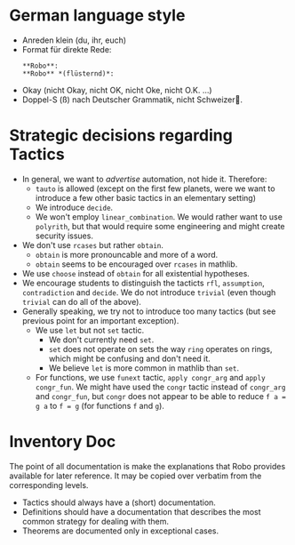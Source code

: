 # German language style

* Anreden klein (du, ihr, euch)
* Format für direkte Rede:
  ```
  **Robo**:
  **Robo** *(flüsternd)*:
  ```
* Okay (nicht Okay, nicht OK, nicht Oke, nicht O.K. …)
* Doppel-S (ß) nach Deutscher Grammatik, nicht Schweizer🥲.

# Strategic decisions regarding Tactics

* In general, we want to *advertise* automation, not hide it.  Therefore:
  - `tauto` is allowed (except on the first few planets, were we want to introduce a few other basic tactics in an elementary setting)
  - We introduce `decide`.
  - We won't employ `linear_combination`.  We would rather want to use `polyrith`, but that would require some engineering and might create security issues.
* We don't use `rcases` but rather `obtain`.
  - `obtain` is more pronouncable and more of a word.
  - `obtain` seems to be encouraged over `rcases` in mathlib.
* We use `choose` instead of `obtain` for all existential hypotheses.
* We encourage students to distinguish the tacticts `rfl`, `assumption`, `contradiction` and `decide`.
  We do not introduce `trivial` (even though `trivial` can do all of the above).
* Generally speaking, we try not to introduce too many tactics (but see previous point for an important exception).
  - We use `let` but not `set` tactic.
    - We don't currently need `set`.
    - `set` does not operate on sets the way `ring` operates on rings, which might be confusing and don't need it.
    - We believe `let` is more common in mathlib than `set`.
  - For functions, we use `funext` tactic, `apply congr_arg` and `apply congr_fun`.
    We might have used the `congr` tactic instead of `congr_arg` and `congr_fun`, but `congr` does not appear to be able to reduce `f a = g a` to `f = g` (for functions `f` and `g`).

# Inventory Doc

The point of all documentation is make the explanations that Robo provides available for later reference.  It may be copied over verbatim from the corresponding levels.

- Tactics should always have a (short) documentation.
- Definitions should have a documentation that describes the most common strategy for dealing with them.
- Theorems are documented only in exceptional cases.
